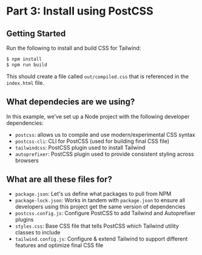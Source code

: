 # Part 3: Install using PostCSS

## Getting Started

Run the following to install and build CSS for Tailwind:

```bash
$ npm install
$ npm run build
```

This should create a file called `out/compiled.css` that is referenced in the `index.html` file.

## What dependecies are we using?

In this example, we've set up a Node project with the following developer dependencies:

- `postcss`: allows us to compile and use modern/experimental CSS syntax
- `postcss-cli`: CLI for PostCSS (used for building final CSS file)
- `tailwindcss`: PostCSS plugin used to install Tailwind
- `autoprefixer`: PostCSS plugin used to provide consistent styling across browsers

## What are all these files for?

- `package.json`: Let's us define what packages to pull from NPM
- `package-lock.json`: Works in tandem with `package.json` to ensure all developers using this project get the same version of dependencies
- `postcss.config.js`: Configure PostCSS to add Tailwind and Autoprefixer plugins
- `styles.css`: Base CSS file that tells PostCSS which Tailwind utility classes to include
- `tailwind.config.js`: Configure & extend Tailwind to support different features and optimize final CSS file
